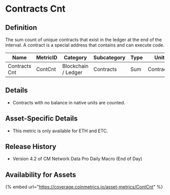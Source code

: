 # Contracts Cnt

## Definition

The sum count of unique contracts that exist in the ledger at the end of the interval. A contract is a special address that contains and can execute code.

| Name          | MetricID | Category            | Subcategory | Type | Unit      | Interval |
| ------------- | -------- | ------------------- | ----------- | ---- | --------- | -------- |
| Contracts Cnt | ContCnt  | Blockchain / Ledger | Contracts   | Sum  | Contracts | 1 day    |

## Details

* Contracts with no balance in native units are counted.

## Asset-Specific Details

* This metric is only available for ETH and ETC.

## Release History

* Version 4.2 of CM Network Data Pro Daily Macro (End of Day)

## Availability for Assets

{% embed url="https://coverage.coinmetrics.io/asset-metrics/ContCnt" %}
